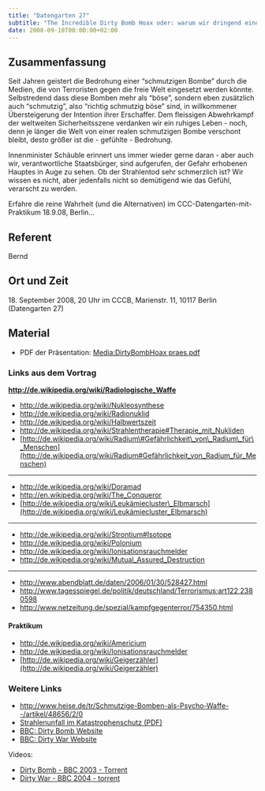 ```yaml
---
title: "Datengarten 27"
subtitle: "The Incredible Dirty Bomb Hoax oder: warum wir dringend eine bemannte Marsmission brauchen"
date: 2008-09-18T00:00:00+02:00
---
```


Zusammenfassung
---------------

Seit Jahren geistert die Bedrohung einer “schmutzigen Bombe” durch die
Medien, die von Terroristen gegen die freie Welt eingesetzt werden
könnte. Selbstredend dass diese Bomben mehr als “böse”, sondern eben
zusätzlich auch “schmutzig”, also “richtig schmutzig böse” sind, in
willkommener Übersteigerung der Intention ihrer Erschaffer. Dem
fleissigen Abwehrkampf der weltweiten Sicherheitsszene verdanken wir ein
ruhiges Leben - noch, denn je länger die Welt von einer realen
schmutzigen Bombe verschont bleibt, desto größer ist die - gefühlte -
Bedrohung.

Innenminister Schäuble erinnert uns immer wieder gerne daran - aber auch
wir, verantwortliche Staatsbürger, sind aufgerufen, der Gefahr erhobenen
Hauptes in Auge zu sehen. Ob der Strahlentod sehr schmerzlich ist? Wir
wissen es nicht, aber jedenfalls nicht so demütigend wie das Gefühl,
verarscht zu werden.

Erfahre die reine Wahrheit (und die Alternativen) im
CCC-Datengarten-mit-Praktikum 18.9.08, Berlin...

Referent
--------

Bernd

Ort und Zeit
------------

18\. September 2008, 20 Uhr im CCCB, Marienstr. 11, 10117 Berlin
(Datengarten 27)

Material
--------

-   PDF der Präsentation: [Media:DirtyBombHoax
    praes.pdf](Media:DirtyBombHoax_praes.pdf "wikilink")

### Links aus dem Vortrag

**<http://de.wikipedia.org/wiki/Radiologische_Waffe>**

-   <http://de.wikipedia.org/wiki/Nukleosynthese>
-   <http://de.wikipedia.org/wiki/Radionuklid>
-   <http://de.wikipedia.org/wiki/Halbwertszeit>
-   <http://de.wikipedia.org/wiki/Strahlentherapie#Therapie_mit_Nukliden>
-   [http://de.wikipedia.org/wiki/Radium\#Gefährlichkeit\_von\_Radium\_für\_Menschen](http://de.wikipedia.org/wiki/Radium#Gefährlichkeit_von_Radium_für_Menschen)

------------------------------------------------------------------------

-   <http://de.wikipedia.org/wiki/Doramad>
-   <http://en.wikipedia.org/wiki/The_Conqueror>
-   [http://de.wikipedia.org/wiki/Leukämiecluster\_Elbmarsch](http://de.wikipedia.org/wiki/Leukämiecluster_Elbmarsch)

------------------------------------------------------------------------

-   <http://de.wikipedia.org/wiki/Strontium#Isotope>
-   <http://de.wikipedia.org/wiki/Polonium>
-   <http://de.wikipedia.org/wiki/Ionisationsrauchmelder>
-   <http://de.wikipedia.org/wiki/Mutual_Assured_Destruction>

------------------------------------------------------------------------

-   <http://www.abendblatt.de/daten/2006/01/30/528427.html>
-   <http://www.tagesspiegel.de/politik/deutschland/Terrorismus;art122,2380598>
-   <http://www.netzeitung.de/spezial/kampfgegenterror/754350.html>

#### Praktikum

-   <http://de.wikipedia.org/wiki/Americium>
-   <http://de.wikipedia.org/wiki/Ionisationsrauchmelder>
-   [http://de.wikipedia.org/wiki/Geigerzähler](http://de.wikipedia.org/wiki/Geigerzähler)

### Weitere Links

-   <http://www.heise.de/tr/Schmutzige-Bomben-als-Psycho-Waffe--/artikel/48656/2/0>
-   [Strahlenunfall im Katastrophenschutz
    (PDF)](http://www.uk-erlangen.de/kfa/content/e336/e352/e1980/e1986/e2257/e2258/inhalt2259/DerStrahlenunfall_ger.pdf)
-   [BBC: Dirty Bomb
    Website](http://www.bbc.co.uk/science/horizon/2003/dirtybomb.shtml)
-   [BBC: Dirty War
    Website](http://news.bbc.co.uk/2/hi/programmes/dirty_war/default.stm)

Videos:

-   [Dirty Bomb - BBC 2003 -
    Torrent](http://torrentportal.com/details/1439086/BBC.Horizon.2003.Dirty.Bomb.DivX.mp3.NuclearAge.avi.torrent)
-   [Dirty War - BBC 2004 -
    torrent](http://thepiratebay.org/torrent/4361482/Dirty.War.2004.DVDRip.XviD-FiCO)

